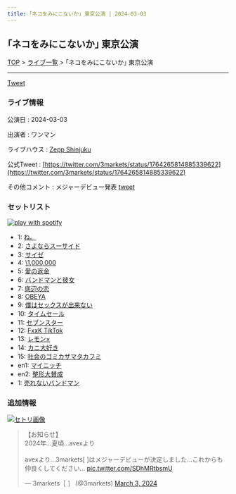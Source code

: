 ```yaml
---
title: ｢ネコをみにこないか｣ 東京公演 | 2024-03-03
---
```

## ｢ネコをみにこないか｣ 東京公演

[TOP](/setlist/) > [ライブ一覧](lives.html) > ｢ネコをみにこないか｣ 東京公演

___

<a href="https://twitter.com/share?ref_src=twsrc%5Etfw" data-text="3markets[ ]セットリスト > ｢ネコをみにこないか｣ 東京公演" class="twitter-share-button" data-via="3markets" data-hashtags="3markets" data-related="3markets" data-show-count="false">Tweet</a>

### ライブ情報

公演日
:    2024-03-03

出演者
:    ワンマン

ライブハウス
:    [Zepp Shinjuku](livehouse072.html)

公式Tweet
:    [https://twitter.com/3markets/status/1764265814885339622](https://twitter.com/3markets/status/1764265814885339622)

その他コメント
:    メジャーデビュー発表 [tweet](https://twitter.com/3markets/status/1764265814885339622)

### セットリスト


[![play with spotify](images/spotify-icon.png)](https://open.spotify.com/playlist/2Y1tsbobMLzkirzl0XRlma)



*  1: [ね。](song076.html)
*  2: [さよならスーサイド](song013.html)
*  3: [サイゼ](song004.html)
*  4: [\1,000,000](song022.html)
*  5: [愛の返金](song012.html)
*  6: [バンドマンと彼女](song009.html)
*  7: [底辺の恋](song008.html)
*  8: [OBEYA](song021.html)
*  9: [僕はセックスが出来ない](song006.html)
*  10: [タイムセール](song007.html)
*  11: [セブンスター](song020.html)
*  12: [FxxK TikTok](song082.html)
*  13: [レモン×](song003.html)
*  14: [カニ大好き](song079.html)
*  15: [社会のゴミカザマタカフミ](song002.html)
*  en1: [マイニッチ](song046.html)
*  en2: [整形大賛成](song005.html)
*  1: [売れないバンドマン](song089.html)


### 追加情報

[![セトリ画像](images/108.jpg)](images/108.jpg)


<blockquote class="twitter-tweet"><p lang="ja" dir="ltr">【お知らせ】<br>2024年…夏頃…avexより<br><br>avexより…3markets[ ]はメジャーデビューが決定しました…これからも仲良くしてください… <a href="https://t.co/SDhMRtbsmU">pic.twitter.com/SDhMRtbsmU</a></p>&mdash; 3markets［ ］ (@3markets) <a href="https://twitter.com/3markets/status/1764265814885339622?ref_src=twsrc%5Etfw">March 3, 2024</a></blockquote>
<script async src="https://platform.twitter.com/widgets.js" charset="utf-8"></script>




<script async src="https://platform.twitter.com/widgets.js" charset="utf-8"></script>